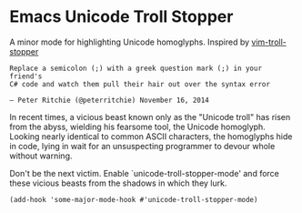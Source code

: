 # Emacs Unicode Troll Stopper

A minor mode for highlighting Unicode homoglyphs. Inspired by [vim-troll-stopper](https://github.com/vim-utils/vim-troll-stopper)

```
Replace a semicolon (;) with a greek question mark (;) in your friend's
C# code and watch them pull their hair out over the syntax error

— Peter Ritchie (@peterritchie) November 16, 2014
```

In recent times, a vicious beast known only as the "Unicode troll" has risen
from the abyss, wielding his fearsome tool, the Unicode homoglyph. Looking
nearly identical to common ASCII characters, the homoglyphs hide in code,
lying in wait for an unsuspecting programmer to devour whole without warning.

Don't be the next victim. Enable `unicode-troll-stopper-mode' and force these
vicious beasts from the shadows in which they lurk.

```emacs-lisp
(add-hook 'some-major-mode-hook #'unicode-troll-stopper-mode)
```
